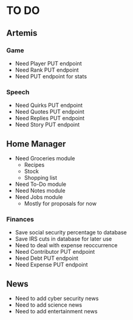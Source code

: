 # TO DO

## Artemis

### Game

-   Need Player PUT endpoint
-   Need Rank PUT endpoint
-   Need PUT endpoint for stats

### Speech

-   Need Quirks PUT endpoint
-   Need Quotes PUT endpoint
-   Need Replies PUT endpoint
-   Need Story PUT endpoint

## Home Manager

-   Need Groceries module
    -   Recipes
    -   Stock
    -   Shopping list
-   Need To-Do module
-   Need Notes module
-   Need Jobs module
    -   Mostly for proposals for now

### Finances

-   Save social security percentage to database
-   Save IRS cuts in database for later use
-   Need to deal with expense reoccurrence
-   Need Contributor PUT endpoint
-   Need Debt PUT endpoint
-   Need Expense PUT endpoint

## News

-   Need to add cyber security news
-   Need to add science news
-   Need to add entertainment news
